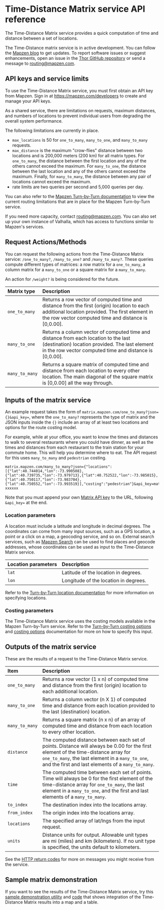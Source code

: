 # Time-Distance Matrix service API reference

The Time-Distance Matrix service provides a quick computation of time and distance between a set of locations.

The Time-Distance matrix service is in active development. You can follow the [Mapzen blog](https://mapzen.com/blog) to get updates. To report software issues or suggest enhancements, open an issue in the [Thor GitHub repository](https://github.com/valhalla/thor/issues) or send a message to [routing@mapzen.com](mailto:routing@mapzen.com).

## API keys and service limits

To use the Time-Distance Matrix service, you must first obtain an API key from Mapzen. Sign in at https://mapzen.com/developers to create and manage your API keys.

As a shared service, there are limitations on requests, maximum distances, and numbers of locations to prevent individual users from degrading the overall system performance.

The following limitations are currently in place.

* `max_locations` is  50 for `one_to_many`, `many_to_one`, and `many_to_many` requests.
* `max_distance` is the maximum "crow-flies" distance between two locations and is 200,000 meters (200 km) for all matrix types. For `one_to_many`, the distance between the first location and any of the others cannot exceed the maximum. For `many_to_one`, the distance between the last location and any of the others cannot exceed the maximum. Finally, for `many_to_many`, the distance between any pair of locations cannot exceed the maximum.
* rate limits are two queries per second and 5,000 queries per day.

You can also refer to the [Mapzen Turn-by-Turn documentation](https://mapzen.com/documentation/turn-by-turn/api-reference/#api-keys-and-service-limits) to view the current routing limitations that are in place for the Mapzen Turn-by-Turn service.

If you need more capacity, contact [routing@mapzen.com](mailto:routing@mapzen.com). You can also set up your own instance of Valhalla, which has access to functions similar to Mapzen's services.

## Request Actions/Methods

You can request the following actions from the Time-Distance Matrix service: `/one_to_many?`, `/many_to_one?` and `/many_to_many?`. These queries compute different types of matrices: a row matrix for a `one_to_many`, a column matrix for a `many_to_one` or a square matrix for a `many_to_many`.  

An action for `/weight?` is being considered for the future.

| Matrix type | Description |
| :--------- | :----------- |
| `one_to_many` | Returns a row vector of computed time and distance from the first (origin) location to each additional location provided. The first element in the row vector computed time and distance is [0,0.00]. |
| `many_to_one` | Returns a column vector of computed time and distance from each location to the last (destination) location provided. The last element in the row vector computed time and distance is [0,0.00]. |
| `many_to_many`| Returns a square matrix of computed time and distance from each location to every other location. The main diagonal of the square matrix is [0,0.00] all the way through.  |

## Inputs of the matrix service

An example request takes the form of `matrix.mapzen.com/one_to_many?json={}&api_key=`, where the `one_to_many?` represents the type of matrix and the JSON inputs inside the ``{}`` include an array of at least two locations and options for the route costing model.

For example, while at your office, you want to know the times and distances to walk to several restaurants where you could have dinner, as well as the times and distances from each restaurant to the train station for your commute home. This will help you determine where to eat. The API request for this uses `many_to_many` and `pedestrian` costing.

    matrix.mapzen.com/many_to_many?json={"locations":[{"lat":40.744014,"lon":-73.990508},{"lat":40.739735,"lon":-73.979713},{"lat":40.752522,"lon":-73.985015},{"lat":40.750117,"lon":-73.983704},{"lat":40.750552,"lon":-73.993519}],"costing":"pedestrian"}&api_key=matrix-xxxxxx

Note that you must append your own [Matrix API key](https://mapzen.com/developers) to the URL, following `&api_key=` at the end.

### Location parameters

A location must include a latitude and longitude in decimal degrees. The coordinates can come from many input sources, such as a GPS location, a point or a click on a map, a geocoding service, and so on. External search services, such as [Mapzen Search](https://mapzen.com/documentation/search/) can be used to find places and geocode addresses, whose coordinates can be used as input to the Time-Distance Matrix service.

| Location parameters | Description |
| :--------- | :----------- |
| `lat` | Latitude of the location in degrees. |
| `lon` | Longitude of the location in degrees. |

Refer to the [Turn-by-Turn location documentation](https://mapzen.com/documentation/turn-by-turn/api-reference/#locations) for more information on specifying locations.

### Costing parameters

The Time-Distance Matrix service uses the costing models available in the Mapzen Turn-by-Turn service. Refer to the [Turn-by-Turn costing options](https://mapzen.com/documentation/turn-by-turn/api-reference/#costing-models) and [costing options](https://mapzen.com/documentation/turn-by-turn/api-reference/#costing-options) documentation for more on how to specify this input.

## Outputs of the matrix service

These are the results of a request to the Time-Distance Matrix service.

| Item | Description |
| :---- | :----------- |
| `one_to_many` | Returns a row vector (1 x n) of computed time and distance from the first (origin) location to each additional location. |
| `many_to_one` | Returns a column vector (n X 1) of computed time and distance from each location provided to the last (destination) location. |
| `many_to_many` | Returns a square matrix (n x n) of an array of computed time and distance from each location to every other location. |
| `distance` | The computed distance between each set of points. Distance will always be 0.00 for the first element of the time-distance array for `one_to_many`, the last element in a `many_to_one`, and the first and last elements of a `many_to_many`. |
| `time` | The computed time between each set of points. Time will always be 0 for the first element of the time-distance array for `one_to_many`, the last element in a `many_to_one`, and the first and last elements of a `many_to_many`.  |
| `to_index` | The destination index into the locations array. |
| `from_index` | The origin index into the locations array. |
| `locations` | The specified array of lat/lngs from the input request.
| `units` | Distance units for output. Allowable unit types are mi (miles) and km (kilometers). If no unit type is specified, the units default to kilometers. |

See the [HTTP return codes](https://mapzen.com/documentation/turn-by-turn/api-reference/#return-codes-and-conditions) for more on messages you might receive from the service.

## Sample matrix demonstration

If you want to see the results of the Time-Distance Matrix service, try this [sample demonstration utility](http://valhalla.github.io/demos/matrix/) and [code](https://github.com/valhalla/demos/tree/gh-pages/matrix) that shows integration of the Time-Distance Matrix results into a map and a table.
